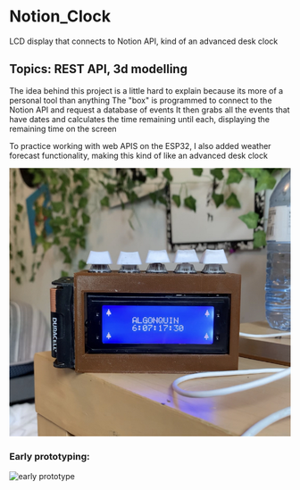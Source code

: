 # Notion_Clock
 LCD display that connects to Notion API, kind of an advanced desk clock
## Topics: REST API, 3d modelling

The idea behind this project is a little hard to explain because its more of a personal tool than anything
The "box" is programmed to connect to the Notion API and request a database of events
It then grabs all the events that have dates and calculates the time remaining until each, displaying the remaining time on the screen

To practice working with web APIS on the ESP32, I also added weather forecast functionality, making this kind of like an advanced desk clock

![Functioning Demo](photos/IMG_1012.jpg)
### Early prototyping:
![early prototype](photos/IMG_9258.png)

